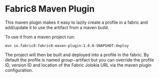 Fabric8 Maven Plugin
====================

This maven plugin makes it easy to lazily create a profile in a fabric and add/update it to use the artifact from a maven build.

To use it from a maven project run:

    mvn io.fabric8:fabric8-maven-plugin:1.0.0-SNAPSHOT:deploy

The project will then be built and deployed into a profile in the fabric. By default the profile is named $group-$artifact but you can override the profile ID, version ID and location of the Fabric Jolokia URL via the maven plugin configuration.

